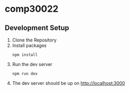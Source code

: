 # comp30022

## Development Setup
1. Clone the Repository
2. Install packages
    ```
    npm install
    ```
3. Run the dev server
    ```
    npm run dev
    ```
4. The dev server should be up on [http://localhost:3000](http://localhost:3000)